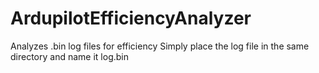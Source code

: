 # ArdupilotEfficiencyAnalyzer
Analyzes .bin log files for efficiency
Simply place the log file in the same directory and name it log.bin
